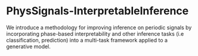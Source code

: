 # PhysSignals-InterpretableInference
We introduce a methodology for improving inference on periodic signals by incorporating phase-based interpretability and other inference tasks (i.e classification, prediction) into a multi-task framework applied to a generative model.
